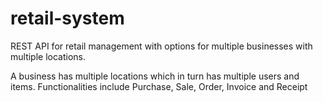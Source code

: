 # retail-system
REST API for retail management with options for multiple businesses with multiple locations.

A business has multiple locations which in turn has multiple users and items. Functionalities include 
Purchase, Sale, Order, Invoice and Receipt

